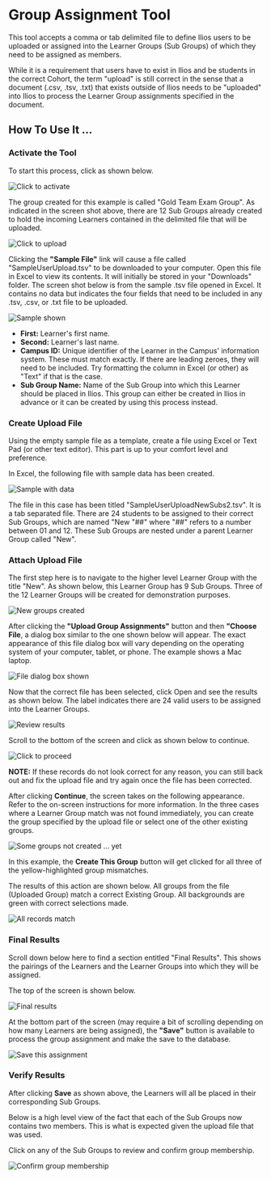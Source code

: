 # Group Assignment Tool

This tool accepts a comma or tab delimited file to define Ilios users to be uploaded or assigned into the Learner Groups \(Sub Groups\) of which they need to be assigned as members.

While it is a requirement that users have to exist in Ilios and be students in the correct Cohort, the term "upload" is still correct in the sense that a document (.csv, .tsv, .txt) that exists outside of Ilios needs to be "uploaded" into Ilios to process the Learner Group assignments specified in the document.

## How To Use It ...

### Activate the Tool

To start this process, click as shown below.

![Click to activate](../images/learner_group_assignment_tool/click_to_activate.png)

The group created for this example is called "Gold Team Exam Group". As indicated in the screen shot above, there are 12 Sub Groups already created to hold the incoming Learners contained in the delimited file that will be uploaded.

![Click to upload](../images/learner_group_assignment_tool/click_to_upload.png)

Clicking the **"Sample File"** link will cause a file called "SampleUserUpload.tsv" to be downloaded to your computer. Open this file in Excel to view its contents. It will initially be stored in your "Downloads" folder. The screen shot below is from the sample .tsv file opened in Excel. It contains no data but indicates the four fields that need to be included in any .tsv, .csv, or .txt file to be uploaded.

![Sample shown](../images/learner_group_assignment_tool/sample_shown.png)

* **First:** Learner's first name.
* **Second:** Learner's last name.
* **Campus ID:** Unique identifier of the Learner in the Campus' information system. These must match exactly. If there are leading zeroes, they will need to be included. Try formatting the column in Excel \(or other\) as "Text" if that is the case.
* **Sub Group Name:** Name of the Sub Group into which this Learner should be placed in Ilios. This group can either be created in Ilios in advance or it can be created by using this process instead.

### Create Upload File

Using the empty sample file as a template, create a file using Excel or Text Pad \(or other text editor\). This part is up to your comfort level and preference.

In Excel, the following file with sample data has been created.

![Sample with data](../images/learner_group_assignment_tool/sample_with_data.png)

The file in this case has been titled "SampleUserUploadNewSubs2.tsv". It is a tab separated file. There are 24 students to be assigned to their correct Sub Groups, which are named "New "##" where "##" refers to a number between 01 and 12. These Sub Groups are nested under a parent Learner Group called "New".

### Attach Upload File

The first step here is to navigate to the higher level Learner Group with the title "New". As shown below, this Learner Group has 9 Sub Groups. Three of the 12 Learner Groups will be created for demonstration purposes.

![New groups created](../images/learner_group_assignment_tool/new_groups_created.png)

After clicking the **"Upload Group Assignments"** button and then **"Choose File**, a dialog box similar to the one shown below will appear. The exact appearance of this file dialog box will vary depending on the operating system of your computer, tablet, or phone. The example shows a Mac laptop.

![File dialog box shown](../images/learner_group_assignment_tool/file_dialog_box.png)

Now that the correct file has been selected, click Open and see the results as shown below. The label indicates there are 24 valid users to be assigned into the Learner Groups.

![Review results](../images/learner_group_assignment_tool/review_results.png)

Scroll to the bottom of the screen and click as shown below to continue.

![Click to proceed](../images/learner_group_assignment_tool/click_to_proceed.png)

**NOTE:** If these records do not look correct for any reason, you can still back out and fix the upload file and try again once the file has been corrected.

After clicking **Continue**, the screen takes on the following appearance. Refer to the on-screen instructions for more information. In the three cases where a Learner Group match was not found immediately, you can create the group specified by the upload file or select one of the other existing groups.

![Some groups not created ... yet](../images/learner_group_assignment_tool/missing_groups.png)

In this example, the **Create This Group** button will get clicked for all three of the yellow-highlighted group mismatches.

The results of this action are shown below. All groups from the file (Uploaded Group) match a correct Existing Group. All backgrounds are green with correct selections made.

![All records match](../images/learner_group_assignment_tool/all_records_match.png)

### Final Results

Scroll down below here to find a section entitled "Final Results". This shows the pairings of the Learners and the Learner Groups into which they will be assigned.

The top of the screen is shown below.

![Final results](../images/learner_group_assignment_tool/final_results.png)

At the bottom part of the screen (may require a bit of scrolling depending on how many Learners are being assigned), the **"Save"** button is available to process the group assignment and make the save to the database.

![Save this assignment](../images/learner_group_assignment_tool/save_assignment.png)

### Verify Results

After clicking **Save** as shown above, the Learners will all be placed in their corresponding Sub Groups.

Below is a high level view of the fact that each of the Sub Groups now contains two members. This is what is expected given the upload file that was used.

Click on any of the Sub Groups to review and confirm group membership.

![Confirm group membership](../images/learner_group_assignment_tool/confrim_group_membership.png)

